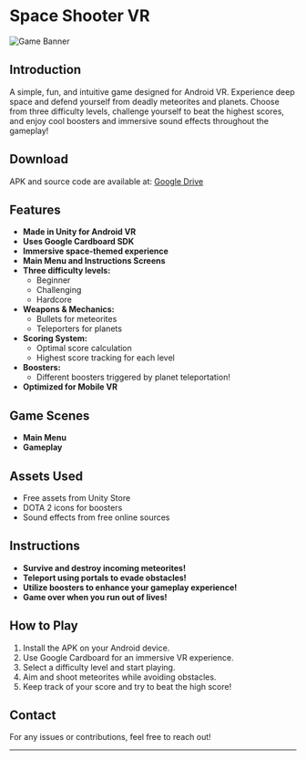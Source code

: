 # Space Shooter VR

![Game Banner](https://github.com/AnasMansha/SpaceShooterVR/assets/90675328/0bd6a991-62a3-4c09-9ee3-f48e2a5b9e36)

## Introduction
A simple, fun, and intuitive game designed for Android VR. Experience deep space and defend yourself from deadly meteorites and planets. Choose from three difficulty levels, challenge yourself to beat the highest scores, and enjoy cool boosters and immersive sound effects throughout the gameplay!

## Download
APK and source code are available at: [Google Drive](https://drive.google.com/drive/folders/16bDfRHkYm70GqEAdRo3J0i_Pd_lzY0-X?usp=sharing)

## Features
- **Made in Unity for Android VR**
- **Uses Google Cardboard SDK**
- **Immersive space-themed experience**
- **Main Menu and Instructions Screens**
- **Three difficulty levels:**
  - Beginner
  - Challenging
  - Hardcore
- **Weapons & Mechanics:**
  - Bullets for meteorites
  - Teleporters for planets
- **Scoring System:**
  - Optimal score calculation
  - Highest score tracking for each level
- **Boosters:**
  - Different boosters triggered by planet teleportation!
- **Optimized for Mobile VR**

## Game Scenes
- **Main Menu**
- **Gameplay**

## Assets Used
- Free assets from Unity Store
- DOTA 2 icons for boosters
- Sound effects from free online sources

## Instructions
- **Survive and destroy incoming meteorites!**
- **Teleport using portals to evade obstacles!**
- **Utilize boosters to enhance your gameplay experience!**
- **Game over when you run out of lives!**

## How to Play
1. Install the APK on your Android device.
2. Use Google Cardboard for an immersive VR experience.
3. Select a difficulty level and start playing.
4. Aim and shoot meteorites while avoiding obstacles.
5. Keep track of your score and try to beat the high score!

## Contact
For any issues or contributions, feel free to reach out!

---
